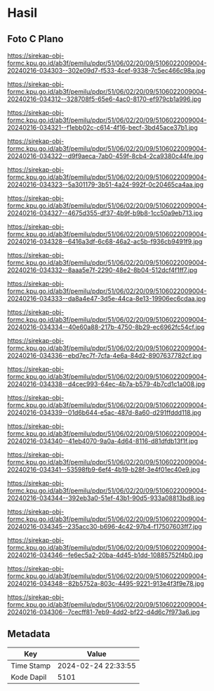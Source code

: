 # Hasil

## Foto C Plano

https://sirekap-obj-formc.kpu.go.id/ab3f/pemilu/pdpr/51/06/02/20/09/5106022009004-20240216-034303--302e09d7-f533-4cef-9338-7c5ec466c98a.jpg

https://sirekap-obj-formc.kpu.go.id/ab3f/pemilu/pdpr/51/06/02/20/09/5106022009004-20240216-034312--328708f5-65e6-4ac0-8170-ef979cb1a996.jpg

https://sirekap-obj-formc.kpu.go.id/ab3f/pemilu/pdpr/51/06/02/20/09/5106022009004-20240216-034321--f1ebb02c-c614-4f16-becf-3bd45ace37b1.jpg

https://sirekap-obj-formc.kpu.go.id/ab3f/pemilu/pdpr/51/06/02/20/09/5106022009004-20240216-034322--d9f9aeca-7ab0-459f-8cb4-2ca9380c44fe.jpg

https://sirekap-obj-formc.kpu.go.id/ab3f/pemilu/pdpr/51/06/02/20/09/5106022009004-20240216-034323--5a301179-3b51-4a24-992f-0c20465ca4aa.jpg

https://sirekap-obj-formc.kpu.go.id/ab3f/pemilu/pdpr/51/06/02/20/09/5106022009004-20240216-034327--4675d355-df37-4b9f-b9b8-1cc50a9eb713.jpg

https://sirekap-obj-formc.kpu.go.id/ab3f/pemilu/pdpr/51/06/02/20/09/5106022009004-20240216-034328--6416a3df-6c68-46a2-ac5b-f936cb9491f9.jpg

https://sirekap-obj-formc.kpu.go.id/ab3f/pemilu/pdpr/51/06/02/20/09/5106022009004-20240216-034332--8aaa5e7f-2290-48e2-8b04-512dcf4f1ff7.jpg

https://sirekap-obj-formc.kpu.go.id/ab3f/pemilu/pdpr/51/06/02/20/09/5106022009004-20240216-034333--da8a4e47-3d5e-44ca-8e13-19906ec6cdaa.jpg

https://sirekap-obj-formc.kpu.go.id/ab3f/pemilu/pdpr/51/06/02/20/09/5106022009004-20240216-034334--40e60a88-217b-4750-8b29-ec6962fc54cf.jpg

https://sirekap-obj-formc.kpu.go.id/ab3f/pemilu/pdpr/51/06/02/20/09/5106022009004-20240216-034336--ebd7ec7f-7cfa-4e6a-84d2-8907637782cf.jpg

https://sirekap-obj-formc.kpu.go.id/ab3f/pemilu/pdpr/51/06/02/20/09/5106022009004-20240216-034338--d4cec993-64ec-4b7a-b579-4b7cd1c1a008.jpg

https://sirekap-obj-formc.kpu.go.id/ab3f/pemilu/pdpr/51/06/02/20/09/5106022009004-20240216-034339--01d6b644-e5ac-487d-8a60-d291ffddd118.jpg

https://sirekap-obj-formc.kpu.go.id/ab3f/pemilu/pdpr/51/06/02/20/09/5106022009004-20240216-034340--41eb4070-9a0a-4d64-8116-d81dfdb13f1f.jpg

https://sirekap-obj-formc.kpu.go.id/ab3f/pemilu/pdpr/51/06/02/20/09/5106022009004-20240216-034341--53598fb9-6ef4-4b19-b28f-3e4f01ec40e9.jpg

https://sirekap-obj-formc.kpu.go.id/ab3f/pemilu/pdpr/51/06/02/20/09/5106022009004-20240216-034344--392eb3a0-51ef-43b1-90d5-933a08813bd8.jpg

https://sirekap-obj-formc.kpu.go.id/ab3f/pemilu/pdpr/51/06/02/20/09/5106022009004-20240216-034345--235acc30-b696-4c42-97b4-f17507603ff7.jpg

https://sirekap-obj-formc.kpu.go.id/ab3f/pemilu/pdpr/51/06/02/20/09/5106022009004-20240216-034346--fe6ec5a2-20ba-4d45-b1dd-10885752f4b0.jpg

https://sirekap-obj-formc.kpu.go.id/ab3f/pemilu/pdpr/51/06/02/20/09/5106022009004-20240216-034348--82b5752a-803c-4495-9221-913e4f3f9e78.jpg

https://sirekap-obj-formc.kpu.go.id/ab3f/pemilu/pdpr/51/06/02/20/09/5106022009004-20240216-034306--7cecff81-7eb9-4dd2-bf22-d4d6c7f973a6.jpg


## Metadata

| Key        | Value               |
| ---------- | ------------------- |
| Time Stamp | 2024-02-24 22:33:55 |
| Kode Dapil | 5101                |




